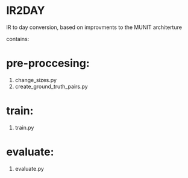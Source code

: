 # IR2DAY
IR to day conversion, based on improvments to the MUNIT architerture

contains:
# pre-proccesing:
1. change_sizes.py
2. create_ground_truth_pairs.py

# train:
1. train.py

# evaluate:
1. evaluate.py

